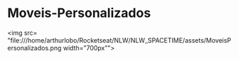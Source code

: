 # Moveis-Personalizados

<img src= "file:///home/arthurlobo/Rocketseat/NLW/NLW_SPACETIME/assets/MoveisPersonalizados.png width="700px"">
